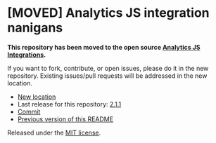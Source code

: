 
# [MOVED] Analytics JS integration nanigans

**This repository has been moved to the open source [Analytics JS Integrations](https://github.com/segmentio/analytics.js-integrations).**

If you want to fork, contribute, or open issues, please do it in the new repository. Existing issues/pull requests will be addressed in the new location.

* [New location](https://github.com/segmentio/analytics.js-integrations/tree/master/integrations/nanigans)
* Last release for this repository: [2.1.1](https://github.com/segment-integrations/analytics.js-integration-nanigans/releases/tag/2.1.1)
* [Commit](https://github.com/segmentio/analytics.js-integrations/commit/5f6ab9987be04c12c065e6f0df92d75e7d983fdf)
* [Previous version of this README](README-OLD.md)

Released under the [MIT license](LICENSE).
